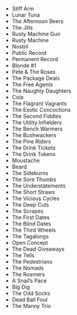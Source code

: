 * Stiff Arm
* Lunar Tuna
* The Afternoon Beers
* The Jills
* Rusty Machine Gun
* Rusty Machine
* Nostril
* Public Record
* Permanent Record
* Blonde #1
* Pete & The Roses
* The Package Deals
* The Free Agents
* The Naughty Daughters
* Cola
* The Flagrant Vagrants
* The Exotic Concoctions
* The Second Fiddles
* The Utility Infielders
* The Bench Warmers
* The Bushwackers
* The Pine Riders
* The Drink Tickets
* The Drink Tokens
* Moustache
* Beard
* The Sideburns
* The Sore Thumbs
* The Understatements
* The Short Straws
* The Vicious Cycles
* The Deep Cuts
* The Scrapes
* The First Dates
* The Blind Dates
* The Third Wheels
* The Tagalongs
* Open Concept
* The Dead Giveaways
* The Tells
* The Pedestrians
* The Nomads
* The Roamers
* A Snail’s Pace
* Big Dig
* The Odd Socks
* Dead Ball Foul
* The Manny Trio

